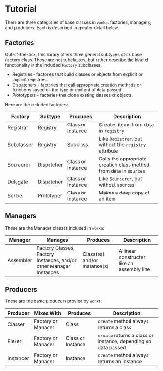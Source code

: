 # Tutorial

There are three categories of base classes in `wonka`: factories, managers, and
producers. Each is described in greater detail below.

## Factories

Out-of-the-box, this library offers three general subtypes of its base `Factory` class. These are not subclasses, but rather describe the kind of functionality in the included `Factory` subclasses.

* Registries - factories that build classes or objects from explicit or implicit registries.
* Dispatchers - factories that call appropriate creation methods or functions based on the type or content of data passed.
* Prototypers - factories that clone exsting classes or objects.

Here are the included factories:

| Factory | Subtype | Produces | Description |
| --- | --- | --- | --- |
| Registrar | Registry | Class or Instance | Creates items from data in `registry` |
| Subclasser | Registry | Subclass | Like `Registrar`, but without the `registry` attribute |
| Sourcerer | Dispatcher | Class or Instance | Calls the appropriate creation class method from data in `sources` |
| Delegate | Dispatcher | Class or Instance | Like `Sourcerer`, but without `sources` |
| Scribe | Prototyper | Class or Instance | Makes a deep copy of an item |

## Managers

These are the Manager classes included in `wonka`:

| Manager | Manages | Produces | Description |
| --- | --- | --- | --- |
| Assembler | Factory Classes, Factory Instances, and/or other Manager Instances | Class(es) and/or Instance(s) | A linear constructer, like an assembly line |

## Producers

These are the basic producers provied by `wonka`:

| Producer | Mixes With | Produces | Description |
| --- | --- | --- | --- |
| Classer | Factory or Manager | Class | `create` method always returns a class |
| Flexer | Factory or Manager | Class or Instance | `create` returns a class or instance, depending on data passed |
| Instancer | Factory or Manager | Instance | `create` method always returns an instance |
